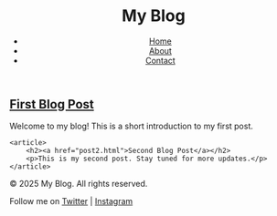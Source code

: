 <!DOCTYPE html><html lang="en">
<head>
    <meta charset="UTF-8">
    <meta name="viewport" content="width=device-width, initial-scale=1.0">
    <title>My Blog</title>
    <link rel="stylesheet" href="styles.css">
</head>
<body>
    <header>
        <h1>My Blog</h1>
        <nav>
            <ul>
                <li><a href="index.html">Home</a></li>
                <li><a href="about.html">About</a></li>
                <li><a href="contact.html">Contact</a></li>
            </ul>
        </nav>
    </header><main>
    <article>
        <h2><a href="post1.html">First Blog Post</a></h2>
        <p>Welcome to my blog! This is a short introduction to my first post.</p>
    </article>
    
    <article>
        <h2><a href="post2.html">Second Blog Post</a></h2>
        <p>This is my second post. Stay tuned for more updates.</p>
    </article>
</main>

<footer>
    <p>&copy; 2025 My Blog. All rights reserved.</p>
    <p>Follow me on <a href="#">Twitter</a> | <a href="#">Instagram</a></p>
</footer>

</body>
</html>
